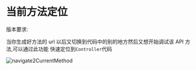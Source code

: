 # 当前方法定位

版本要求: <Badge text="2022.1.7" />

当你生成好方法的 url 以后又切换到代码中的别的地方然后又想开始调试该 API 方法,可以通过此功能 <ColorIcon icon="localScopeAction" /> 快速定位到`Controller`代码

![navigate2CurrentMethod](/img/navigate2CurrentMethod.png)
